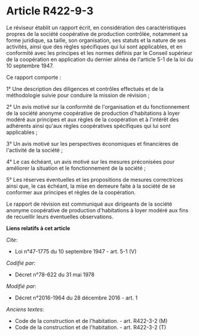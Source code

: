 # Article R422-9-3

Le réviseur établit un rapport écrit, en considération des caractéristiques propres de la société coopérative de production
contrôlée, notamment sa forme juridique, sa taille, son organisation, ses statuts et la nature de ses activités, ainsi que
des règles spécifiques qui lui sont applicables, et en conformité avec les principes et les normes définis par le Conseil
supérieur de la coopération en application du dernier alinéa de l'article 5-1 de la loi du 10 septembre 1947. 

Ce rapport comporte : 

1° Une description des diligences et contrôles effectués et de la méthodologie suivie pour conduire la mission de révision ; 

2° Un avis motivé sur la conformité de l'organisation et du fonctionnement de la société anonyme coopérative de production
d'habitations à loyer modéré aux principes et aux règles de la coopération et à l'intérêt des adhérents ainsi qu'aux règles
coopératives spécifiques qui lui sont applicables ; 

3° Un avis motivé sur les perspectives économiques et financières de l'activité de la société ; 

4° Le cas échéant, un avis motivé sur les mesures préconisées pour améliorer la situation et le fonctionnement de la
société ; 

5° Les réserves éventuelles et les propositions de mesures correctrices ainsi que, le cas échéant, la mise en demeure faite à
la société de se conformer aux principes et règles de la coopération. 

Le rapport de révision est communiqué aux dirigeants de la société anonyme coopérative de production d'habitations à loyer
modéré aux fins de recueillir leurs éventuelles observations.

**Liens relatifs à cet article**

_Cite_:

  - Loi n°47-1775 du 10 septembre 1947 - art. 5-1 (V)

_Codifié par_:

  - Décret n°78-622 du 31 mai 1978

_Modifié par_:

  - Décret n°2016-1964 du 28 décembre 2016 - art. 1

_Anciens textes_:

  - Code de la construction et de l'habitation. - art. R422-3-2 (M)
  - Code de la construction et de l'habitation. - art. R422-3-2 (T)
